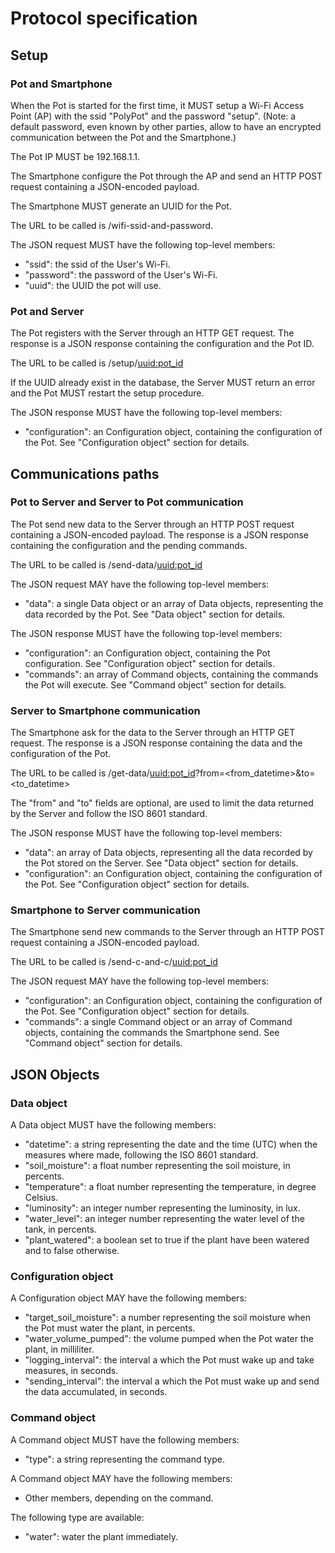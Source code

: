 # Protocol specification

## Setup

### Pot and Smartphone

When the Pot is started for the first time, it MUST setup a Wi-Fi Access Point (AP) with the ssid "PolyPot" and the password "setup".
(Note: a default password, even known by other parties, allow to have an encrypted communication between the Pot and the Smartphone.)

The Pot IP MUST be 192.168.1.1.

The Smartphone configure the Pot through the AP and send an HTTP POST request containing a JSON-encoded payload.

The Smartphone MUST generate an UUID for the Pot.

The URL to be called is /wifi-ssid-and-password.

The JSON request MUST have the following top-level members:
 - "ssid": the ssid of the User's Wi-Fi.
 - "password": the password of the User's Wi-Fi.
 - "uuid": the UUID the pot will use.

### Pot and Server

The Pot registers with the Server through an HTTP GET request. The response is a JSON response containing the configuration and the Pot ID.

The URL to be called is /setup/<uuid:pot_id>

If the UUID already exist in the database, the Server MUST return an error and the Pot MUST restart the setup procedure.

The JSON response MUST have the following top-level members:
 - "configuration": an Configuration object, containing the configuration of the Pot. See "Configuration object" section for details.

## Communications paths

### Pot to Server and Server to Pot communication

The Pot send new data to the Server through an HTTP POST request containing a JSON-encoded payload. The response is a JSON response containing the configuration and the pending commands.

The URL to be called is /send-data/<uuid:pot_id>

The JSON request MAY have the following top-level members:
 - "data": a single Data object or an array of Data objects, representing the data recorded by the Pot. See "Data object" section for details.

The JSON response MUST have the following top-level members:
 - "configuration": an Configuration object, containing the Pot configuration. See "Configuration object" section for details.
 - "commands": an array of Command objects, containing the commands the Pot will execute. See "Command object" section for details.

### Server to Smartphone communication

The Smartphone ask for the data to the Server through an HTTP GET request. The response is a JSON response containing the data and the configuration of the Pot.

The URL to be called is /get-data/<uuid:pot_id>?from=<from_datetime>&to=<to_datetime>

The "from" and "to" fields are optional, are used to limit the data returned by the Server and follow the ISO 8601 standard.

The JSON response MUST have the following top-level members:
 - "data": an array of Data objects, representing all the data recorded by the Pot stored on the Server. See "Data object" section for details.
 - "configuration": an Configuration object, containing the configuration of the Pot. See "Configuration object" section for details.

### Smartphone to Server communication

The Smartphone send new commands to the Server through an HTTP POST request containing a JSON-encoded payload.

The URL to be called is /send-c-and-c/<uuid:pot_id>

The JSON request MAY have the following top-level members:
 - "configuration": an Configuration object, containing the configuration of the Pot. See "Configuration object" section for details.
 - "commands": a single Command object or an array of Command objects, containing the commands the Smartphone send. See "Command object" section for details.

## JSON Objects

### Data object

A Data object MUST have the following members:
 - "datetime": a string representing the date and the time (UTC) when the measures where made, following the ISO 8601 standard.
 - "soil_moisture": a float number representing the soil moisture, in percents.
 - "temperature": a float number representing the temperature, in degree Celsius.
 - "luminosity": an integer number representing the luminosity, in lux.
 - "water_level": an integer number representing the water level of the tank, in percents.
 - "plant_watered": a boolean set to true if the plant have been watered and to false otherwise.

### Configuration object

A Configuration object MAY have the following members:
 - "target_soil_moisture": a number representing the soil moisture when the Pot must water the plant, in percents.
 - "water_volume_pumped": the volume pumped when the Pot water the plant, in milliliter.
 - "logging_interval": the interval a which the Pot must wake up and take measures, in seconds.
 - "sending_interval": the interval a which the Pot must wake up and send the data accumulated, in seconds.

### Command object

A Command object MUST have the following members:
 - "type": a string representing the command type.

A Command object MAY have the following members:
 - Other members, depending on the command.

The following type are available:
 - "water": water the plant immediately.
